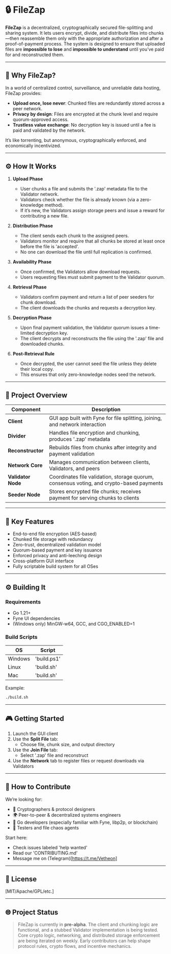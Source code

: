 # 🔒 FileZap

**FileZap** is a decentralized, cryptographically secured file-splitting and sharing system. It lets users encrypt, divide, and distribute files into chunks—then reassemble them only with the appropriate authorization and after a proof-of-payment process. The system is designed to ensure that uploaded files are **impossible to lose** and **impossible to understand** until you’ve paid for and reconstructed them.

---

## 🚀 Why FileZap?

In a world of centralized control, surveillance, and unreliable data hosting, FileZap provides:

- **Upload once, lose never**: Chunked files are redundantly stored across a peer network.  
- **Privacy by design**: Files are encrypted at the chunk level and require quorum-approved access.  
- **Trustless value exchange**: No decryption key is issued until a fee is paid and validated by the network.  

It’s like torrenting, but anonymous, cryptographically enforced, and economically incentivized.

---

## ⚙️ How It Works

1. **Upload Phase**  
   - User chunks a file and submits the '.zap' metadata file to the Validator network.  
   - Validators check whether the file is already known (via a zero-knowledge method).  
   - If it’s new, the Validators assign storage peers and issue a reward for contributing a new file.  

2. **Distribution Phase**  
   - The client sends each chunk to the assigned peers.  
   - Validators monitor and require that all chunks be stored at least once before the file is 'accepted'.  
   - No one can download the file until full replication is confirmed.  

3. **Availability Phase**  
   - Once confirmed, the Validators allow download requests.  
   - Users requesting files must submit payment to the Validator quorum.  

4. **Retrieval Phase**  
   - Validators confirm payment and return a list of peer seeders for chunk download.  
   - The client downloads the chunks and requests a decryption key.  

5. **Decryption Phase**  
   - Upon final payment validation, the Validator quorum issues a time-limited decryption key.  
   - The client decrypts and reconstructs the file using the '.zap' file and downloaded chunks.  

6. **Post-Retrieval Rule**  
   - Once decrypted, the user cannot seed the file unless they delete their local copy.  
   - This ensures that only zero-knowledge nodes seed the network.  

---

## 🧩 Project Overview

| Component          | Description |
|--------------------|-------------|
| **Client**          | GUI app built with Fyne for file splitting, joining, and network interaction |
| **Divider**         | Handles file encryption and chunking, produces '.zap' metadata |
| **Reconstructor**   | Rebuilds files from chunks after integrity and payment validation |
| **Network Core**    | Manages communication between clients, Validators, and peers |
| **Validator Node**  | Coordinates file validation, storage quorum, consensus voting, and crypto-based payments |
| **Seeder Node**     | Stores encrypted file chunks; receives payment for serving chunks to clients |

---

## 🔐 Key Features

- End-to-end file encryption (AES-based)  
- Chunked file storage with redundancy  
- Zero-trust, decentralized validation model  
- Quorum-based payment and key issuance  
- Enforced privacy and anti-leeching design  
- Cross-platform GUI interface  
- Fully scriptable build system for all OSes  

---

## ⚙️ Building It

### Requirements

- Go 1.21+  
- Fyne UI dependencies  
- (Windows only) MinGW-w64, GCC, and CGO_ENABLED=1  

### Build Scripts

| OS      | Script         |
|---------|----------------|
| Windows | 'build.ps1'    |
| Linux   | 'build.sh'     |
| Mac     | 'build.sh'     |

Example:  
```bash  
./build.sh  
```

---

## 🎮 Getting Started

1. Launch the GUI client  
2. Use the **Split File** tab:  
   - Choose file, chunk size, and output directory  
3. Use the **Join File** tab:  
   - Select '.zap' file and reconstruct  
4. Use the **Network** tab to register files or request downloads via Validators  

---

## 🤝 How to Contribute

We’re looking for:

- 🧠 Cryptographers & protocol designers  
- 🌍 Peer-to-peer & decentralized systems engineers  
- 🧰 Go developers (especially familiar with Fyne, libp2p, or blockchain)  
- 🧪 Testers and file chaos agents  

Start here:

- Check issues labeled 'help wanted'  
- Read our 'CONTRIBUTING.md'  
- Message me on (Telegram)[https://t.me/Vetheon]

---

## 📄 License

[MIT/Apache/GPL/etc.]

---

## 🌐 Project Status

> FileZap is currently in **pre-alpha**. The client and chunking logic are functional, and a stubbed Validator implementation is being tested. Core crypto logic, networking, and distributed storage enforcement are being iterated on weekly. Early contributors can help shape protocol rules, crypto flows, and incentive mechanics.
